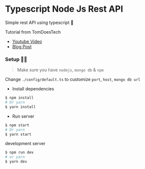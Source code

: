 # Typescript Node Js Rest API 
Simple rest API using typescript 🌟

Tutorial from TomDoesTech
- [Youtube Video](https://youtu.be/goUbHgAzPCs)
- [Blog Post](https://tomanagle.medium.com/build-a-rest-api-with-node-js-typescript-mongodb-b6c898d70d61)

### Setup 👷‍♂️
> Make sure you have `nodejs`, `mongo db` & `npm`

Change `./config/default.ts` to customize `port`, `host`, `mongo db url`

- Install dependencies
```bash
$ npm install
# Or yarn
$ yarn install
```
- Run server
```bash
$ npm start
# Or yarn
$ yarn start
```
development server
```bash
$ npm run dev
# or yarn
$ yarn dev
```
